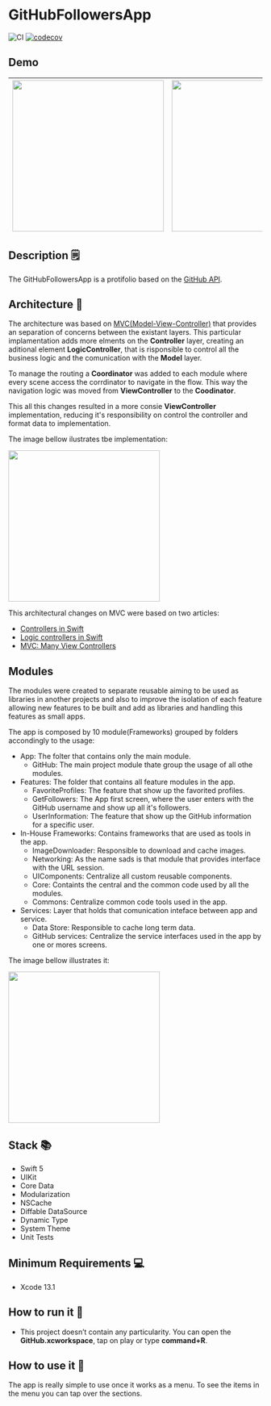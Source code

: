 # GitHubFollowersApp

![CI](https://github.com/josevictor1/GitHubFollowersApp/workflows/CI/badge.svg?branch=master)
[![codecov](https://codecov.io/gh/josevictor1/GitHubFollowersApp/branch/master/graph/badge.svg?token=1YWBT2WND9)](https://codecov.io/gh/josevictor1/GitHubFollowersApp)

## Demo 

<img src="https://user-images.githubusercontent.com/10730536/156906358-476c5abb-95c9-4e65-bd8d-6615c2e1b10e.png" height= "300"> | <img src="https://user-images.githubusercontent.com/10730536/156906370-af79217c-25ec-41e4-86bb-4e98a53a788d.png" height= "300"> | <img src="https://user-images.githubusercontent.com/10730536/156906898-2292ad79-4787-4339-b792-16eda5fade15.png" height= "300"> | <img src="https://user-images.githubusercontent.com/10730536/156907108-16704045-c935-4634-8ffd-e5ef83a5870b.png" height= "300"> | <img src="https://user-images.githubusercontent.com/10730536/156907282-32250eac-2ca0-4bb1-82ea-d9c27287de6a.gif" height= "300">
 --- | --- | --- | --- | ---

## Description 🗒

The GitHubFollowersApp is a protifolio based on the [GitHub API](https://docs.github.com/en/rest/reference/users).

## Architecture 📐

The architecture was based on [MVC(Model-View-Controller)](https://developer.apple.com/library/archive/documentation/General/Conceptual/DevPedia-CocoaCore/MVC.html) that provides an separation of concerns between the existant layers. This particular implamentation adds more elments on the **Controller** layer, creating an aditional element **LogicController**, that is risponsible to control all the business logic and the comunication with the **Model** layer.

To manage the routing a **Coordinator** was added to each module where every scene access the corrdinator to navigate in the flow. This way the navigation logic was moved from **ViewController** to the **Coodinator**.

This all this changes resulted in a more consie **ViewController** implementation, reducing it's responsibility on control the controller and format data to implementation.

The image bellow ilustrates tbe implementation:

<img src="https://user-images.githubusercontent.com/10730536/156907694-043bb733-beb7-4095-9770-7fd5bbe400ed.png" height= "300">

This architectural changes on MVC were based on two articles:
 - [Controllers in Swift](https://swiftbysundell.com/clips/5/)
 - [Logic controllers in Swift](https://www.swiftbysundell.com/articles/logic-controllers-in-swift/)
 - [MVC: Many View Controllers](https://www.rambo.codes/posts/2020-02-20-mvc-with-sugar)

## Modules

The modules were created to separate reusable aiming to be used as libraries in another projects and also to improve the isolation of each feature allowing new features to be built and add as libraries and handling this features as small apps.

The app is composed by 10 module(Frameworks) grouped by folders accondingly to the usage:

- App: The folter that contains only the main module.
    - GitHub: The main project module thate group the usage of all othe modules.
- Features: The folder that contains all feature modules in the app.
    - FavoriteProfiles: The feature that show up the favorited profiles.
    - GetFollowers: The App first screen, where the user enters with the GitHub username and show up all it's followers.
    - UserInformation: The feature that show up the GitHub information for a specific user.
- In-House Frameworks: Contains frameworks that are used as tools in the app.
    - ImageDownloader: Responsible to download and cache images.
    - Networking: As the name sads is that module that provides interface with the URL session.
    - UIComponents: Centralize all custom reusable components.
    - Core: Containts the central and the common code used by all the modules.
    - Commons: Centralize common code tools used in the app.
- Services: Layer that holds that comunication inteface between app and service.
    - Data Store: Responsible to cache long term data.
    - GitHub services: Centralize the service interfaces used in the app by one or mores screens.  

The image bellow illustrates it:

<img src="https://user-images.githubusercontent.com/10730536/156908659-24c57122-4eec-497a-8237-15009102119b.png" height= "300">

## Stack 📚

- Swift 5
- UIKit
- Core Data
- Modularization
- NSCache
- Diffable DataSource
- Dynamic Type
- System Theme
- Unit Tests

## Minimum Requirements 💻

- Xcode 13.1

## How to run it 📲

- This project doesn’t contain any particularity. You can open the **GitHub.xcworkspace**, tap on play or type **command+R**. 

## How to use it 🧐

The app is really simple to use once it works as a menu. To see the items in the menu you can tap over the sections.

